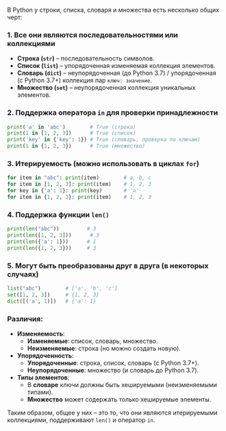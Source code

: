 В Python у строки, списка, словаря и множества есть несколько общих черт:  

### 1. **Все они являются последовательностями или коллекциями**  
   - **Строка (`str`)** – последовательность символов.  
   - **Список (`list`)** – упорядоченная изменяемая коллекция элементов.  
   - **Словарь (`dict`)** – неупорядоченная (до Python 3.7) / упорядоченная (с Python 3.7+) коллекция пар `ключ: значение`.  
   - **Множество (`set`)** – неупорядоченная коллекция уникальных элементов.  

### 2. **Поддержка оператора `in` для проверки принадлежности**  
   ```python
   print('a' in 'abc')        # True (строка)
   print(1 in [1, 2, 3])      # True (список)
   print('key' in {'key': 1}) # True (словарь, проверка по ключам)
   print(1 in {1, 2, 3})      # True (множество)
   ```

### 3. **Итерируемость (можно использовать в циклах `for`)**  
   ```python
   for item in "abc": print(item)        # a, b, c
   for item in [1, 2, 3]: print(item)    # 1, 2, 3
   for key in {'a': 1}: print(key)       # 'a'
   for item in {1, 2, 3}: print(item)    # 1, 2, 3
   ```

### 4. **Поддержка функции `len()`**  
   ```python
   print(len("abc"))         # 3
   print(len([1, 2, 3]))      # 3
   print(len({'a': 1}))      # 1
   print(len({1, 2, 3}))     # 3
   ```

### 5. **Могут быть преобразованы друг в друга (в некоторых случаях)**  
   ```python
   list("abc")        # ['a', 'b', 'c']
   set([1, 2, 3])     # {1, 2, 3}
   dict([('a', 1)])   # {'a': 1}
   ```

### Различия:  
- **Изменяемость**:  
  - **Изменяемые**: список, словарь, множество.  
  - **Неизменяемые**: строка (но можно создать новую).  
- **Упорядоченность**:  
  - **Упорядоченные**: строка, список, словарь (с Python 3.7+).  
  - **Неупорядоченные**: множество (и словарь до Python 3.7).  
- **Типы элементов**:  
  - В **словаре** ключи должны быть хешируемыми (неизменяемыми типами).  
  - **Множество** может содержать только хешируемые элементы.  

Таким образом, общее у них – это то, что они являются итерируемыми коллекциями, поддерживают `len()` и оператор `in`.